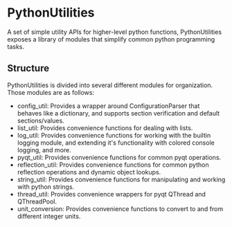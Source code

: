 # PythonUtilities
A set of simple utility APIs for higher-level python functions, 
PythonUtilities exposes a library of modules that simplify common python programming tasks.

## Structure
PythonUtilities is divided into several different modules for organization.
Those modules are as follows:
- config_util: Provides a wrapper around ConfigurationParser that behaves like a dictionary, and supports section verification and default sections/values.
- list_util: Provides convenience functions for dealing with lists.
- log_util: Provides convenience functions for working with the builtin logging module, and extending it's functionality with colored console logging, and more.
- pyqt_util: Provides convenience functions for common pyqt operations.
- reflection_util: Provides convenience functions for common python reflection operations and dynamic object lookups.
- string_util: Provides convenience functions for manipulating and working with python strings.
- thread_util: Provides convenience wrappers for pyqt QThread and QThreadPool.
- unit_conversion: Provides convenience functions to convert to and from different integer units.
